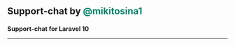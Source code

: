 ## Support-chat by <span style="color:#008066;">@mikitosina1</span>
#### Support-chat for Laravel 10<br><hr>

